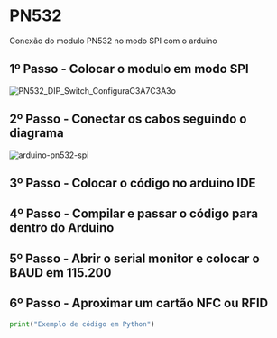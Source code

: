# PN532
Conexão do modulo PN532 no modo SPI com o arduino


## 1º Passo - Colocar o modulo em modo SPI

![PN532_DIP_Switch_ConfiguraC3A7C3A3o](https://github.com/Ch1cro/PN532/assets/120192957/72cf1eb0-fc50-4465-8da6-5164898ceab2)


## 2º Passo - Conectar os cabos seguindo o diagrama

![arduino-pn532-spi](https://github.com/Ch1cro/PN532/assets/120192957/47e7b713-532b-4a47-9545-e093f4314587)

## 3º Passo - Colocar o código no arduino IDE

## 4º Passo - Compilar e passar o código para dentro do Arduino

## 5º Passo - Abrir o serial monitor e colocar o BAUD em 115.200

## 6º Passo - Aproximar um cartão NFC ou RFID
```python
print("Exemplo de código em Python")
```
